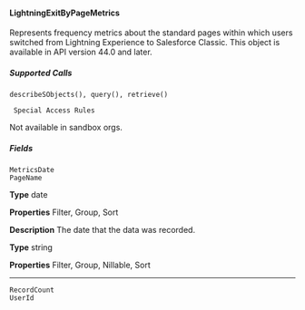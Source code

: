 #### LightningExitByPageMetrics

Represents frequency metrics about the standard pages within which users switched from Lightning Experience to Salesforce Classic.
This object is available in API version 44.0 and later.

##### Supported Calls
```
describeSObjects(), query(), retrieve()

 Special Access Rules

```
Not available in sandbox orgs.

##### Fields

```
MetricsDate
PageName

```

**Type**
date

**Properties**
Filter, Group, Sort

**Description**
The date that the data was recorded.

**Type**
string

**Properties**
Filter, Group, Nillable, Sort


-----

```
RecordCount
UserId
